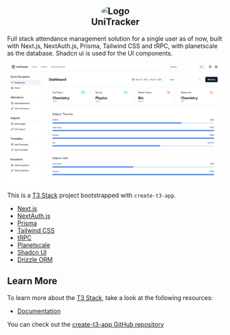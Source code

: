 <h2 align="center">
<img src="https://github.com/blucin/unitracker/blob/dev/public/icon-512x512.png?raw=true" width="100" alt="Logo" style="border-radius: 50%;"/><br/>
	UniTracker
</h2>

Full stack attendance management solution for a single user as of now, built with Next.js, NextAuth.js, Prisma, Tailwind CSS and tRPC, with planetscale as the database. Shadcn ui is used for the UI components.

![dashboard screenshot](/public/unitracker_dashboard.png)

This is a [T3 Stack](https://create.t3.gg/) project bootstrapped with `create-t3-app`.

- [Next.js](https://nextjs.org)
- [NextAuth.js](https://next-auth.js.org)
- [Prisma](https://prisma.io)
- [Tailwind CSS](https://tailwindcss.com)
- [tRPC](https://trpc.io)
- [Planetscale](https://planetscale.com)
- [Shadcn UI](https://ui.shadcn.com/)
- [Drizzle ORM](https://orm.drizzle.team/)

## Learn More

To learn more about the [T3 Stack](https://create.t3.gg/), take a look at the following resources:

- [Documentation](https://create.t3.gg/)

You can check out the [create-t3-app GitHub repository](https://github.com/t3-oss/create-t3-app)
